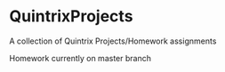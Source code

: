 # QuintrixProjects
A collection of Quintrix Projects/Homework assignments

Homework currently on master branch
